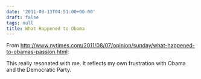 ```yaml
---
date: '2011-08-13T04:51:00+00:00'
draft: false
tags: null
title: What Happened to Obama
---
```


From http://www.nytimes.com/2011/08/07/opinion/sunday/what-happened-to-obamas-passion.html:

This really resonated with me. It reflects my own frustration with Obama and the Democratic Party.
